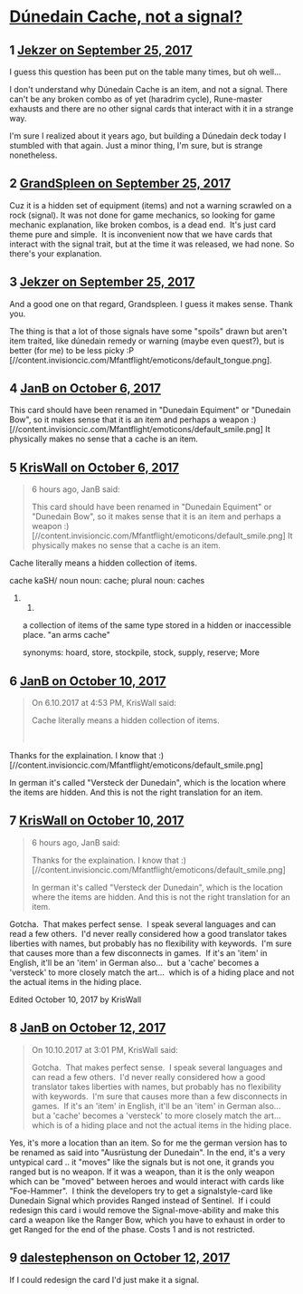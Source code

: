 # [Dúnedain Cache, not a signal?](https://community.fantasyflightgames.com/topic/259345-d%C3%BAnedain-cache-not-a-signal/)

## 1 [Jekzer on September 25, 2017](https://community.fantasyflightgames.com/topic/259345-d%C3%BAnedain-cache-not-a-signal/?do=findComment&comment=2996781)

I guess this question has been put on the table many times, but oh well...

I don't understand why Dúnedain Cache is an item, and not a signal. There can't be any broken combo as of yet (haradrim cycle), Rune-master exhausts and there are no other signal cards that interact with it in a strange way.

I'm sure I realized about it years ago, but building a Dúnedain deck today I stumbled with that again. Just a minor thing, I'm sure, but is strange nonetheless.

## 2 [GrandSpleen on September 25, 2017](https://community.fantasyflightgames.com/topic/259345-d%C3%BAnedain-cache-not-a-signal/?do=findComment&comment=2997413)

Cuz it is a hidden set of equipment (items) and not a warning scrawled on a rock (signal). It was not done for game mechanics, so looking for game mechanic explanation, like broken combos, is a dead end.  It's just card theme pure and simple.  It is inconvenient now that we have cards that interact with the signal trait, but at the time it was released, we had none. So there's your explanation. 

## 3 [Jekzer on September 25, 2017](https://community.fantasyflightgames.com/topic/259345-d%C3%BAnedain-cache-not-a-signal/?do=findComment&comment=2997516)

And a good one on that regard, Grandspleen. I guess it makes sense. Thank you.

The thing is that a lot of those signals have some "spoils" drawn but aren't item traited, like dúnedain remedy or warning (maybe even quest?), but is better (for me) to be less picky :P [//content.invisioncic.com/Mfantflight/emoticons/default_tongue.png].

## 4 [JanB on October 6, 2017](https://community.fantasyflightgames.com/topic/259345-d%C3%BAnedain-cache-not-a-signal/?do=findComment&comment=3012159)

This card should have been renamed in "Dunedain Equiment" or "Dunedain Bow", so it makes sense that it is an item and perhaps a weapon :) [//content.invisioncic.com/Mfantflight/emoticons/default_smile.png]
It physically makes no sense that a cache is an item.

## 5 [KrisWall on October 6, 2017](https://community.fantasyflightgames.com/topic/259345-d%C3%BAnedain-cache-not-a-signal/?do=findComment&comment=3012555)

> 6 hours ago, JanB said:
> 
> This card should have been renamed in "Dunedain Equiment" or "Dunedain Bow", so it makes sense that it is an item and perhaps a weapon :) [//content.invisioncic.com/Mfantflight/emoticons/default_smile.png]
> It physically makes no sense that a cache is an item.

Cache literally means a hidden collection of items.

cache
kaSH/
noun
noun: cache; plural noun: caches
 1. 1.
    a collection of items of the same type stored in a hidden or inaccessible place.
    "an arms cache"
    
    synonyms: hoard, store, stockpile, stock, supply, reserve; More

## 6 [JanB on October 10, 2017](https://community.fantasyflightgames.com/topic/259345-d%C3%BAnedain-cache-not-a-signal/?do=findComment&comment=3017855)

> On 6.10.2017 at 4:53 PM, KrisWall said:
> 
> Cache literally means a hidden collection of items.
> 
>  

Thanks for the explaination. I know that :) [//content.invisioncic.com/Mfantflight/emoticons/default_smile.png]

In german it's called "Versteck der Dunedain", which is the location where the items are hidden. And this is not the right translation for an item. 

## 7 [KrisWall on October 10, 2017](https://community.fantasyflightgames.com/topic/259345-d%C3%BAnedain-cache-not-a-signal/?do=findComment&comment=3018180)

> 6 hours ago, JanB said:
> 
> Thanks for the explaination. I know that :) [//content.invisioncic.com/Mfantflight/emoticons/default_smile.png]
> 
> In german it's called "Versteck der Dunedain", which is the location where the items are hidden. And this is not the right translation for an item. 

Gotcha.  That makes perfect sense.  I speak several languages and can read a few others.  I'd never really considered how a good translator takes liberties with names, but probably has no flexibility with keywords.  I'm sure that causes more than a few disconnects in games.  If it's an 'item' in English, it'll be an 'item' in German also...  but a 'cache' becomes a 'versteck' to more closely match the art...  which is of a hiding place and not the actual items in the hiding place.

Edited October 10, 2017 by KrisWall

## 8 [JanB on October 12, 2017](https://community.fantasyflightgames.com/topic/259345-d%C3%BAnedain-cache-not-a-signal/?do=findComment&comment=3022182)

> On 10.10.2017 at 3:01 PM, KrisWall said:
> 
> Gotcha.  That makes perfect sense.  I speak several languages and can read a few others.  I'd never really considered how a good translator takes liberties with names, but probably has no flexibility with keywords.  I'm sure that causes more than a few disconnects in games.  If it's an 'item' in English, it'll be an 'item' in German also...  but a 'cache' becomes a 'versteck' to more closely match the art...  which is of a hiding place and not the actual items in the hiding place.

Yes, it's more a location than an item. So for me the german version has to be renamed as said into "Ausrüstung der Dunedain". In the end, it's a very untypical card .. it "moves" like the signals but is not one, it grands you ranged but is no weapon. If it was a weapon, than it is the only weapon which can be "moved" between heroes and would interact with cards like "Foe-Hammer". 
I think the developers try to get a signalstyle-card like Dunedain Signal which provides Ranged instead of Sentinel. 
If i could redesign this card i would remove the Signal-move-ability and make this card a weapon like the Ranger Bow, which you have to exhaust in order to get Ranged for the end of the phase. Costs 1 and is not restricted.

## 9 [dalestephenson on October 12, 2017](https://community.fantasyflightgames.com/topic/259345-d%C3%BAnedain-cache-not-a-signal/?do=findComment&comment=3022331)

If I could redesign the card I'd just make it a signal.

